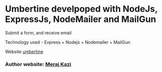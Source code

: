 # Umbertine develpoped with NodeJs, ExpressJs, NodeMailer and MailGun

Submit a form, and receive email 

Technology used - Express + Nodejs + Nodemailer + MailGun

Website [umbertine](http://umber.merajkazi.xyz)

### Author website: [Meraj Kazi](http://merajkazi.xyz)
